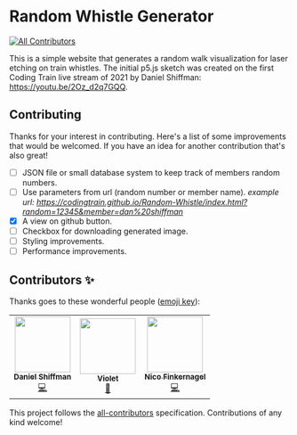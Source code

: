 # Random Whistle Generator
<!-- ALL-CONTRIBUTORS-BADGE:START - Do not remove or modify this section -->
[![All Contributors](https://img.shields.io/badge/all_contributors-3-orange.svg?style=flat-square)](#contributors-)
<!-- ALL-CONTRIBUTORS-BADGE:END -->

This is a simple website that generates a random walk visualization for laser etching on train whistles. The initial p5.js sketch was created on the first Coding Train live stream of 2021 by Daniel Shiffman: https://youtu.be/2Oz_d2q7GQQ.

## Contributing

Thanks for your interest in contributing. Here's a list of some improvements that would be welcomed. If you have an idea for another contribution that's also great!

- [ ] JSON file or small database system to keep track of members random numbers.
- [ ] Use parameters from url (random number or member name). *example url: https://codingtrain.github.io/Random-Whistle/index.html?random=12345&member=dan%20shiffman*
- [x] A view on github button.
- [ ] Checkbox for downloading generated image.
- [ ] Styling improvements.
- [ ] Performance improvements.

## Contributors ✨

Thanks goes to these wonderful people ([emoji key](https://allcontributors.org/docs/en/emoji-key)):

<!-- ALL-CONTRIBUTORS-LIST:START - Do not remove or modify this section -->
<!-- prettier-ignore-start -->
<!-- markdownlint-disable -->
<table>
  <tr>
    <td align="center"><a href="http://www.shiffman.net"><img src="https://avatars0.githubusercontent.com/u/191758?v=4?s=100" width="100px;" alt=""/><br /><sub><b>Daniel Shiffman</b></sub></a><br /><a href="https://github.com/CodingTrain/Random-Whistle/commits?author=shiffman" title="Code">💻</a></td>
    <td align="center"><a href="https://github.com/violetcraze"><img src="https://avatars1.githubusercontent.com/u/43045568?v=4?s=100" width="100px;" alt=""/><br /><sub><b>Violet</b></sub></a><br /><a href="https://github.com/CodingTrain/Random-Whistle/commits?author=violetcraze" title="Documentation">📖</a></td>
    <td align="center"><a href="https://gruselhaus.com"><img src="https://avatars2.githubusercontent.com/u/33380107?v=4?s=100" width="100px;" alt=""/><br /><sub><b>Nico Finkernagel</b></sub></a><br /><a href="https://github.com/CodingTrain/Random-Whistle/commits?author=gruselhaus" title="Code">💻</a></td>
  </tr>
</table>

<!-- markdownlint-restore -->
<!-- prettier-ignore-end -->

<!-- ALL-CONTRIBUTORS-LIST:END -->

This project follows the [all-contributors](https://github.com/all-contributors/all-contributors) specification. Contributions of any kind welcome!